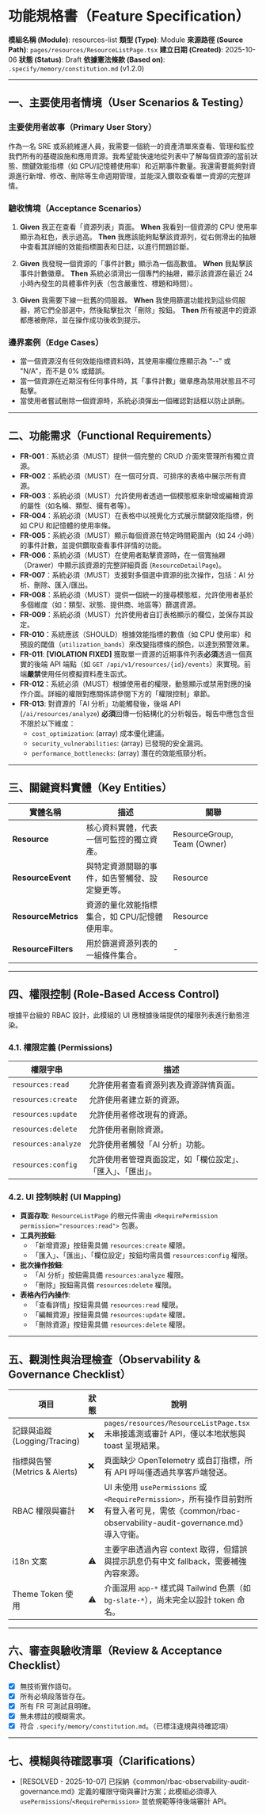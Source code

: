 # 功能規格書（Feature Specification）

**模組名稱 (Module)**: resources-list
**類型 (Type)**: Module
**來源路徑 (Source Path)**: `pages/resources/ResourceListPage.tsx`
**建立日期 (Created)**: 2025-10-06
**狀態 (Status)**: Draft
**依據憲法條款 (Based on)**: `.specify/memory/constitution.md` (v1.2.0)

---

## 一、主要使用者情境（User Scenarios & Testing）

### 主要使用者故事（Primary User Story）
作為一名 SRE 或系統維運人員，我需要一個統一的資產清單來查看、管理和監控我們所有的基礎設施和應用資源。我希望能快速地從列表中了解每個資源的當前狀態、關鍵效能指標（如 CPU/記憶體使用率）和近期事件數量。我還需要能夠對資源進行新增、修改、刪除等生命週期管理，並能深入鑽取查看單一資源的完整詳情。

### 驗收情境（Acceptance Scenarios）
1.  **Given** 我正在查看「資源列表」頁面。
    **When** 我看到一個資源的 CPU 使用率顯示為紅色，表示過高。
    **Then** 我應該能夠點擊該資源列，從右側滑出的抽屜中查看其詳細的效能指標圖表和日誌，以進行問題診斷。

2.  **Given** 我發現一個資源的「事件計數」顯示為一個高數值。
    **When** 我點擊該事件計數徽章。
    **Then** 系統必須滑出一個專門的抽屜，顯示該資源在最近 24 小時內發生的具體事件列表（包含嚴重性、標題和時間）。

3.  **Given** 我需要下線一批舊的伺服器。
    **When** 我使用篩選功能找到這些伺服器，將它們全部選中，然後點擊批次「刪除」按鈕。
    **Then** 所有被選中的資源都應被刪除，並在操作成功後收到提示。

### 邊界案例（Edge Cases）
- 當一個資源沒有任何效能指標資料時，其使用率欄位應顯示為 "--" 或 "N/A"，而不是 0% 或錯誤。
- 當一個資源在近期沒有任何事件時，其「事件計數」徽章應為禁用狀態且不可點擊。
- 當使用者嘗試刪除一個資源時，系統必須彈出一個確認對話框以防止誤刪。

---

## 二、功能需求（Functional Requirements）

- **FR-001**：系統必須（MUST）提供一個完整的 CRUD 介面來管理所有獨立資源。
- **FR-002**：系統必須（MUST）在一個可分頁、可排序的表格中展示所有資源。
- **FR-003**：系統必須（MUST）允許使用者透過一個模態框來新增或編輯資源的屬性（如名稱、類型、擁有者等）。
- **FR-004**：系統必須（MUST）在表格中以視覺化方式展示關鍵效能指標，例如 CPU 和記憶體的使用率條。
- **FR-005**：系統必須（MUST）顯示每個資源在特定時間範圍內（如 24 小時）的事件計數，並提供鑽取查看事件詳情的功能。
- **FR-006**：系統必須（MUST）在使用者點擊資源時，在一個寬抽屜（Drawer）中顯示該資源的完整詳細頁面 (`ResourceDetailPage`)。
- **FR-007**：系統必須（MUST）支援對多個選中資源的批次操作，包括：AI 分析、刪除、匯入/匯出。
- **FR-008**：系統必須（MUST）提供一個統一的搜尋模態框，允許使用者基於多個維度（如：類型、狀態、提供商、地區等）篩選資源。
- **FR-009**：系統必須（MUST）允許使用者自訂表格顯示的欄位，並保存其設定。
- **FR-010**：系統應該（SHOULD）根據效能指標的數值（如 CPU 使用率）和預設的閾值（`utilization_bands`）來改變指標條的顏色，以達到預警效果。
- **FR-011**: **[VIOLATION FIXED]** 獲取單一資源的近期事件列表**必須**透過一個真實的後端 API 端點（如 `GET /api/v1/resources/{id}/events`）來實現。前端**嚴禁**使用任何模擬資料產生函式。
- **FR-012**：系統必須（MUST）根據使用者的權限，動態顯示或禁用對應的操作介面。詳細的權限對應關係請參閱下方的「權限控制」章節。
- **FR-013**: 對資源的「AI 分析」功能觸發後，後端 API (`/ai/resources/analyze`) **必須**回傳一份結構化的分析報告。報告中應包含但不限於以下維度：
    - `cost_optimization`: (array) 成本優化建議。
    - `security_vulnerabilities`: (array) 已發現的安全漏洞。
    - `performance_bottlenecks`: (array) 潛在的效能瓶頸分析。

---

## 三、關鍵資料實體（Key Entities）
| 實體名稱 | 描述 | 關聯 |
|-----------|------|------|
| **Resource** | 核心資料實體，代表一個可監控的獨立資產。 | ResourceGroup, Team (Owner) |
| **ResourceEvent** | 與特定資源關聯的事件，如告警觸發、設定變更等。 | Resource |
| **ResourceMetrics** | 資源的量化效能指標集合，如 CPU/記憶體使用率。 | Resource |
| **ResourceFilters** | 用於篩選資源列表的一組條件集合。 | - |

---

## 四、權限控制 (Role-Based Access Control)

根據平台級的 RBAC 設計，此模組的 UI 應根據後端提供的權限列表進行動態渲染。

### 4.1. 權限定義 (Permissions)
| 權限字串 | 描述 |
|---|---|
| `resources:read` | 允許使用者查看資源列表及資源詳情頁面。 |
| `resources:create` | 允許使用者建立新的資源。 |
| `resources:update` | 允許使用者修改現有的資源。 |
| `resources:delete` | 允許使用者刪除資源。 |
| `resources:analyze` | 允許使用者觸發「AI 分析」功能。 |
| `resources:config` | 允許使用者管理頁面設定，如「欄位設定」、「匯入」、「匯出」。 |

### 4.2. UI 控制映射 (UI Mapping)
- **頁面存取**: `ResourceListPage` 的根元件需由 `<RequirePermission permission="resources:read">` 包裹。
- **工具列按鈕**:
  - 「新增資源」按鈕需具備 `resources:create` 權限。
  - 「匯入」、「匯出」、「欄位設定」按鈕均需具備 `resources:config` 權限。
- **批次操作按鈕**:
  - 「AI 分析」按鈕需具備 `resources:analyze` 權限。
  - 「刪除」按鈕需具備 `resources:delete` 權限。
- **表格內行內操作**:
  - 「查看詳情」按鈕需具備 `resources:read` 權限。
  - 「編輯資源」按鈕需具備 `resources:update` 權限。
  - 「刪除資源」按鈕需具備 `resources:delete` 權限。

---

## 五、觀測性與治理檢查（Observability & Governance Checklist）

| 項目 | 狀態 | 說明 |
|------|------|------|
| 記錄與追蹤 (Logging/Tracing) | ❌ | `pages/resources/ResourceListPage.tsx` 未串接遙測或審計 API，僅以本地狀態與 toast 呈現結果。 |
| 指標與告警 (Metrics & Alerts) | ❌ | 頁面缺少 OpenTelemetry 或自訂指標，所有 API 呼叫僅透過共享客戶端發送。 |
| RBAC 權限與審計 | ❌ | UI 未使用 `usePermissions` 或 `<RequirePermission>`，所有操作目前對所有登入者可見，需依《common/rbac-observability-audit-governance.md》導入守衛。 |
| i18n 文案 | ⚠️ | 主要字串透過內容 context 取得，但錯誤與提示訊息仍有中文 fallback，需要補強內容來源。 |
| Theme Token 使用 | ⚠️ | 介面混用 `app-*` 樣式與 Tailwind 色票（如 `bg-slate-*`），尚未完全以設計 token 命名。 |

---

## 六、審查與驗收清單（Review & Acceptance Checklist）

- [x] 無技術實作語句。
- [x] 所有必填段落皆存在。
- [x] 所有 FR 可測試且明確。
- [x] 無未標註的模糊需求。
- [x] 符合 `.specify/memory/constitution.md`。（已標注違規與待確認項）

---

## 七、模糊與待確認事項（Clarifications）

- [RESOLVED - 2025-10-07] 已採納《common/rbac-observability-audit-governance.md》定義的權限守衛與審計方案；此模組必須導入 `usePermissions`/`<RequirePermission>` 並依規範等待後端審計 API。